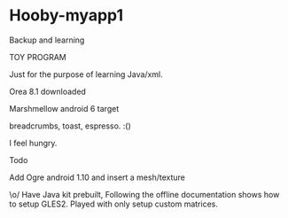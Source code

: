 # Hooby-myapp1
Backup and learning

TOY PROGRAM

Just for the purpose of learning Java/xml.

Orea 8.1 downloaded

Marshmellow android 6 target

breadcrumbs, toast, espresso.   :()

I feel hungry.

Todo

Add Ogre android 1.10 and insert a mesh/texture

\o/ Have Java kit prebuilt, 
Following the offline documentation shows how to setup GLES2.
Played with only setup custom matrices. 
